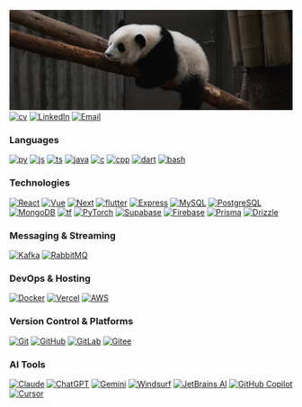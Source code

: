 <!-- PROJECT SHIELDS -->
<!--
*** I'm using markdown "reference style" links for readability.
*** Reference links are enclosed in brackets [ ] instead of parentheses ( ).
*** See the bottom of this document for the declaration of the reference variables
-->
[![My personal website](web-nav.jpg)](https://jsl1114.github.io)
[![cv][CV]](https://jsl1114.github.io/assets/cv_english.pdf)
[![LinkedIn][linkedin-shield]][linkedin-url]
[![Email][gmail-shield]][gmail-url]

### Languages
[![py][Python]](https://python.org)
[![js][JavaScript]](https://www.javascript.com/)
[![ts][TypeScript]](https://www.typescriptlang.org/)
[![java][Java]](https://java.com)
[![c][C]](https://en.wikipedia.org/wiki/C_(programming_language))
[![cpp][C++]](https://cplusplus.com/)
[![dart][Dart]](https://dart.dev/)
[![bash][Bash]](https://www.gnu.org/software/bash/)

### Technologies
[![React][React.js]][React-url]
[![Vue][Vue.js]][Vue-url]
[![Next][Next.js]][Next-url]
[![flutter][Flutter]](https://flutter.dev/)
[![Express][Express.js]][Express-url]
[![MySQL][Mysql]](https://www.mysql.com/)
[![PostgreSQL][PostgreSQL]](https://www.postgresql.org/)
[![MongoDB][MongoDB]](https://www.mongodb.com/)
[![tf][TensorFlow]](https://www.tensorflow.org/)
[![PyTorch][PyTorch]](https://pytorch.org/)
[![Supabase][Supabase]](https://supabase.com/)
[![Firebase][Firebase]](https://firebase.com/)
[![Prisma][Prisma]](https://Prisma.io/)
[![Drizzle][Drizzle]](https://orm.drizzle.team/)

### Messaging & Streaming
[![Kafka][Kafka]](https://kafka.apache.org/)
[![RabbitMQ][RabbitMQ]](https://www.rabbitmq.com/)

### DevOps & Hosting
[![Docker][Docker]](https://www.docker.com/)
[![Vercel][Vercel]](https://vercel.com/)
[![AWS][AWS]](https://aws.amazon.com/)

### Version Control & Platforms
[![Git][Git]](https://git-scm.com/)
[![GitHub][GitHub]](https://github.com/)
[![GitLab][GitLab]](https://gitlab.com/)
[![Gitee][Gitee]](https://gitee.com/)

### AI Tools
[![Claude][Claude]](https://claude.ai/)
[![ChatGPT][ChatGPT]](https://chat.openai.com/)
[![Gemini][Gemini]](https://gemini.google.com/app)
[![Windsurf][Windsurf]](https://Windsurf.com/)
[![JetBrains AI][JetBrains AI]](https://www.jetbrains.com/ai/)
[![GitHub Copilot][GitHub Copilot]](https://github.com/features/copilot)
[![Cursor][Cursor]]()



<!-- MARKDOWN LINKS & IMAGES -->
<!-- https://www.markdownguide.org/basic-syntax/#reference-style-links -->
[Flutter]: https://img.shields.io/badge/flutter-02569B?style=for-the-badge&logo=flutter&logoColor=fff
[Mysql]: https://img.shields.io/badge/mysql-4479A1?style=for-the-badge&logo=mysql&logoColor=fff
[PostgreSQL]: https://img.shields.io/badge/postgresql-4169E1?style=for-the-badge&logo=postgresql&logoColor=fff
[Supabase]: https://img.shields.io/badge/supabase-3FCF8E?style=for-the-badge&logo=supabase&logoColor=fff
[Firebase]: https://img.shields.io/badge/firebase-DD2C00?style=for-the-badge&logo=firebase&logoColor=fff
[Dart]: https://img.shields.io/badge/Dart-0175C2?style=for-the-badge&logo=dart&logoColor=fff
[CV]: https://img.shields.io/badge/CV-013243?style=for-the-badge&logo=files&logoColor=white
[Git]: https://img.shields.io/badge/Git-F05032?style=for-the-badge&logo=git&logoColor=white
[MongoDB]: https://img.shields.io/badge/MongoDB-47A248?style=for-the-badge&logo=mongodb&logoColor=white
[Express.js]: https://img.shields.io/badge/Express-000000?style=for-the-badge&logo=express&logoColor=white
[Express-url]: https://expressjs.com/
[wechat-shield]: https://img.shields.io/badge/-WECHAT-07C160?style=for-the-badge&logo=wechat&logoColor=white
[wechat-url]: <mailto:ljs11141118@gmail.com?subject=Wechat Request&body=Please send this email as is to get a automated response containing my WeChat info.>

[gmail-shield]: https://img.shields.io/badge/-EMAIL-1D77E0?style=for-the-badge&logo=gmail&logoColor=white
[gmail-url]: mailto:ljs11141118@gmail.com
[contributors-shield]: https://img.shields.io/github/contributors/github_username/repo_name.svg?style=for-the-badge
[contributors-url]: https://github.com/github_username/repo_name/graphs/contributors
[forks-shield]: https://img.shields.io/github/forks/github_username/repo_name.svg?style=for-the-badge
[forks-url]: https://github.com/github_username/repo_name/network/members
[stars-shield]: https://img.shields.io/github/stars/github_username/repo_name.svg?style=for-the-badge
[stars-url]: https://github.com/github_username/repo_name/stargazers
[issues-shield]: https://img.shields.io/github/issues/github_username/repo_name.svg?style=for-the-badge
[issues-url]: https://github.com/github_username/repo_name/issues
[license-shield]: https://img.shields.io/github/license/github_username/repo_name.svg?style=for-the-badge
[license-url]: https://github.com/github_username/repo_name/blob/master/LICENSE.txt
[linkedin-shield]: https://img.shields.io/badge/-LinkedIn-0A66C2?style=for-the-badge&logo=linkedin
[linkedin-url]: https://www.linkedin.com/in/jinsen-liu-63a778216/
[product-screenshot]: images/screenshot.png
[Next.js]: https://img.shields.io/badge/next.js-000000?style=for-the-badge&logo=nextdotjs&logoColor=white
[Next-url]: https://nextjs.org/
[React.js]: https://img.shields.io/badge/React.js-20232A?style=for-the-badge&logo=react&logoColor=white
[React-url]: https://reactjs.org/
[Vue.js]: https://img.shields.io/badge/Vue.js-35495E?style=for-the-badge&logo=vuedotjs&logoColor=white
[Vue-url]: https://vuejs.org/
[Angular.io]: https://img.shields.io/badge/Angular-DD0031?style=for-the-badge&logo=angular&logoColor=white
[Angular-url]: https://angular.io/
[Svelte.dev]: https://img.shields.io/badge/Svelte-4A4A55?style=for-the-badge&logo=svelte&logoColor=FF3E00
[Svelte-url]: https://svelte.dev/
[Laravel.com]: https://img.shields.io/badge/Laravel-FF2D20?style=for-the-badge&logo=laravel&logoColor=white
[Laravel-url]: https://laravel.com
[Bootstrap.com]: https://img.shields.io/badge/Bootstrap-563D7C?style=for-the-badge&logo=bootstrap&logoColor=white
[Bootstrap-url]: https://getbootstrap.com
[JQuery.com]: https://img.shields.io/badge/jQuery-0769AD?style=for-the-badge&logo=jquery&logoColor=white
[JQuery-url]: https://jquery.com 
[JavaScript]: https://img.shields.io/badge/JavaScript-black?style=for-the-badge&logo=javascript&logoColor=white
[Python]: https://img.shields.io/badge/Python-3776AB?style=for-the-badge&logo=python&logoColor=white
[Java]: https://img.shields.io/badge/Java-ff0000?style=for-the-badge
[C++]: https://img.shields.io/badge/C++-00599C?style=for-the-badge&logo=cplusplus&logoColor=white
[C]: https://img.shields.io/badge/C-A8B9CC?style=for-the-badge&logo=c&logoColor=white
[TypeScript]: https://img.shields.io/badge/typescript-3178C6?style=for-the-badge&logo=typescript&logoColor=white
[TensorFlow]: https://img.shields.io/badge/tensorflow-FF6F00?style=for-the-badge&logo=tensorflow&logoColor=white
[PyTorch]: https://img.shields.io/badge/pytorch-EE4C2C?style=for-the-badge&logo=pytorch&logoColor=white
[Prisma]: https://img.shields.io/badge/Prisma-2D3748?style=for-the-badge&logo=Prisma&logoColor=white
[Drizzle]: https://img.shields.io/badge/Drizzle-C5F74F?style=for-the-badge&logo=Drizzle&logoColor=white
[Docker]: https://img.shields.io/badge/Docker-2496ED?style=for-the-badge&logo=Docker&logoColor=white
[Kafka]: https://img.shields.io/badge/Apache%20Kafka-231F20?style=for-the-badge&logo=apachekafka&logoColor=white
[RabbitMQ]: https://img.shields.io/badge/RabbitMQ-FF6600?style=for-the-badge&logo=rabbitmq&logoColor=white
[Bash]: https://img.shields.io/badge/Bash-4EAA25?style=for-the-badge&logo=gnubash&logoColor=white
[GitHub]: https://img.shields.io/badge/GitHub-181717?style=for-the-badge&logo=github&logoColor=white
[GitLab]: https://img.shields.io/badge/GitLab-FC6D26?style=for-the-badge&logo=gitlab&logoColor=white
[Gitee]: https://img.shields.io/badge/Gitee-C71D23?style=for-the-badge&logo=gitee&logoColor=white
[Claude]: https://img.shields.io/badge/Claude-000000?style=for-the-badge&logo=anthropic&logoColor=white
[Vercel]: https://img.shields.io/badge/Vercel-000000?style=for-the-badge&logo=vercel&logoColor=white
[Stripe]: https://img.shields.io/badge/Stripe-635BFF?style=for-the-badge&logo=stripe&logoColor=white
[AWS]: https://img.shields.io/badge/AWS-232F3E?style=for-the-badge&logo=amazonaws&logoColor=white
[GitHub Copilot]: https://img.shields.io/badge/GitHub%20Copilot-000000?style=for-the-badge&logo=githubcopilot&logoColor=white
[ChatGPT]: https://img.shields.io/badge/ChatGPT-000?style=for-the-badge&logo=openai&logoColor=white
[Gemini]: https://img.shields.io/badge/Gemini-000000?style=for-the-badge&logo=googlegemini&logoColor=white
[CodeWhisperer]: https://img.shields.io/badge/CodeWhisperer-232F3E?style=for-the-badge&logo=amazonaws&logoColor=white
[Tabnine]: https://img.shields.io/badge/Tabnine-00B6F0?style=for-the-badge&logo=tabnine&logoColor=white
[Windsurf]: https://img.shields.io/badge/Windsurf-000?style=for-the-badge&logo=Windsurf&logoColor=white
[Cody]: https://img.shields.io/badge/Cody-6735DC?style=for-the-badge&logo=sourcegraph&logoColor=white
[Ghostwriter]: https://img.shields.io/badge/Ghostwriter-F26207?style=for-the-badge&logo=replit&logoColor=white
[JetBrains AI]: https://img.shields.io/badge/JetBrains%20AI-000000?style=for-the-badge&logo=jetbrains&logoColor=white
[Cursor]: https://img.shields.io/badge/Cursor-000?style=for-the-badge&logo=cursor&logoColor=white